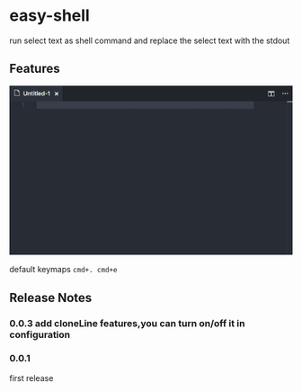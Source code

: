 # easy-shell

run select text as shell command and replace the select text with the stdout

## Features

![](https://github.com/inu1255/vscode-easy-shell/blob/master/screenshot/feature.gif?raw=true)

default keymaps `cmd+. cmd+e`

## Release Notes

### 0.0.3 add cloneLine features,you can turn on/off it in configuration
### 0.0.1

first release
